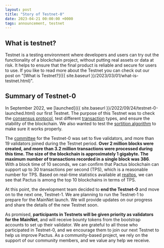 ```yaml
---
layout: post
title: "Story of Testnet-0"
date: 2023-04-21 00:00:00 +0000
tags: announcement, testnet
---
```


## What is testnet?

Testnet is a testing environment where developers and users can try out the functionality of a blockchain project,
without putting real assets or data at risk.
It helps to ensure that the final product is reliable and secure for users to use.
If you like to read more about the Testnet you can check out our post on
"[What is Testnet?]({{ site.baseurl }}/2023/03/01/what-is-testnet.html)".

## Summary of Testnet-0

In September 2022, we [launched]({{ site.baseurl }}/2022/09/24/testnet-0-launched.html) our first Testnet.
The purpose of this Testnet was to
check the [consensus protocol](https://pactus.org/learn/consensus/protocol/),
test different [transaction](https://pactus.org/learn/transaction/format/) types,
and ensure the stability of the blockchain.
We also wanted to test the [sortition algorithm](https://pactus.org/learn/consensus/sortition/)
to make sure it works properly.

The [committee](https://pactus.org/learn/consensus/committee/)
for the Testnet-0 was set to five validators, and more than 19 validators joined during the Testnet period.
**Over 2 million blocks were created, and more than 3.2 million transactions were processed during this time.
The size of the blockchain is approximately 1 gigabyte.
The maximum number of transactions recorded in a single block was 386**. With a block time of 10 seconds,
we can confirm that Pactus blockchain can support up to 30 transactions per second (TPS),
which is a reasonable number for TPS. Based on real-time statistics available at [realtps](https://realtps.net/),
we can see that Pactus is among the top 10 blockchains in terms of TPS.

At this point, the development team decided to **end the Testnet-0** and move on to the next one,
Testnet-1. We are planning to run the Testnet-1 to prepare for the MainNet launch.
We will provide updates on our progress and share the details of the new Testnet soon.

As promised, **participants in Testnets will be given priority as validators for the MainNet**,
and will receive bounty tokens from the bootstrap accounts to set up their validator.
We are grateful to all those who participated in Testnet-0, and we encourage them to join our next Testnet to
help us improve Pactus.
As a community-based project, we rely on the support of our community members, and we value any help we receive.
